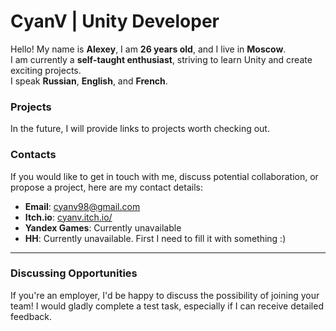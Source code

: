 # CyanV | Unity Developer

Hello! My name is **Alexey**, I am **26 years old**, and I live in **Moscow**.  
I am currently a **self-taught enthusiast**, striving to learn Unity and create exciting projects.  
I speak **Russian**, **English**, and **French**.

### Projects

In the future, I will provide links to projects worth checking out.

### Contacts

If you would like to get in touch with me, discuss potential collaboration, or propose a project, here are my contact details:

- **Email**: [cyanv98@gmail.com](mailto:cyanv98@gmail.com)
- **Itch.io**: [cyanv.itch.io/](https://cyanv.itch.io/)
- **Yandex Games**: Currently unavailable
- **HH**: Currently unavailable. First I need to fill it with something :)

---

### Discussing Opportunities

If you're an employer, I'd be happy to discuss the possibility of joining your team! I would gladly complete a test task, especially if I can receive detailed feedback.
